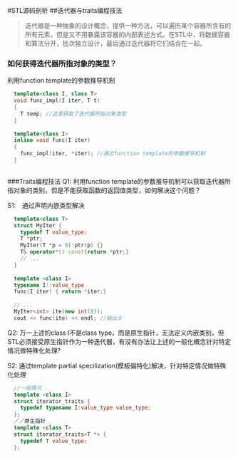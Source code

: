 #STL源码剖析
##迭代器与traits编程技法
> 迭代器是一种抽象的设计概念，提供一种方法，可以遍历某个容器所含有的所有元素，但是又不用暴露该容器的内部表述方式。在STL中，将数据容器和算法分开，批次独立设计，最后通过迭代器将它们结合在一起。

### 如何获得迭代器所指对象的类型？
利用function template的参数推导机制
```c++
  template<class I, class T>
  void func_impl(I iter, T t)
  {
    T temp; //这里获取了迭代器所指对象类型
  }
  
  template<class I>
  inline void func(I iter)
  {
    func_impl(iter, *iter); //通过function template的参数推导机制 
  }
    
```

###Traits编程技法
Q1: 利用function template的参数推导机制可以获取迭代器所指对象的类别，但是不能获取函数的返回值类型，如何解决这个问题？

S1:　通过声明内嵌类型解决

```c++
  template<class T>
  struct MyIter {
    typedef T value_type;
    T *ptr;
    MyIter(T *p = 0):ptr(p) {}
    T& operator*() const{return *ptr;}
    // ...
  }
  
  template <class I>
  typename I::value_type
  func(I iter) { return *iter;}
  
  // ...
  MyIter<int> ite(new int(8));
  cout << func(ite) << endl; //输出８
```

Q2: 万一上述的class I不是class type，而是原生指针，无法定义内嵌类别，但STL必须接受原生指针作为一种迭代器，有没有办法让上述的一般化概念针对特定情况做特殊化处理?

S2: 通过template partial specilization(模板偏特化)解决，针对特定情况做特殊化处理

```c++
  //一般情况
  template <class I>
  struct iterator_traits {
    typedef typename I:value_type value_type;
  };
  ／／原生指针
  template <class T>
  struct iterator_traits<T *> {
    typedef T value_type;
  };
```

